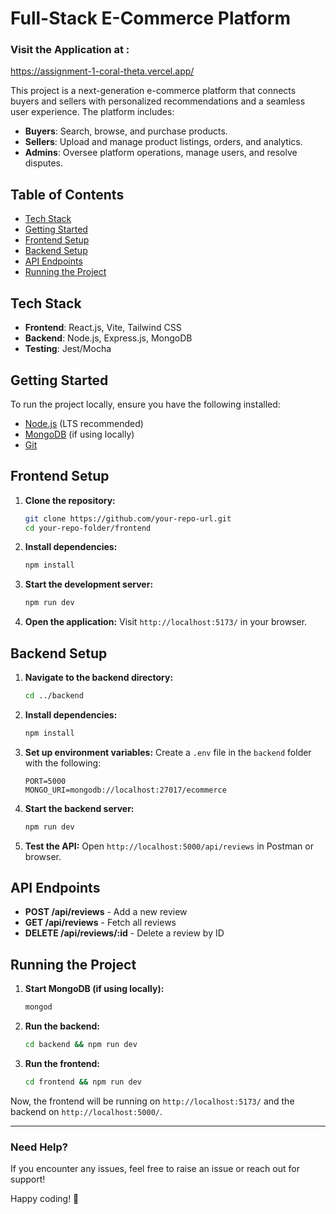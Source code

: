 # Full-Stack E-Commerce Platform

### Visit the Application at : 
https://assignment-1-coral-theta.vercel.app/

This project is a next-generation e-commerce platform that connects buyers and sellers with personalized recommendations and a seamless user experience. The platform includes:

- **Buyers**: Search, browse, and purchase products.
- **Sellers**: Upload and manage product listings, orders, and analytics.
- **Admins**: Oversee platform operations, manage users, and resolve disputes.



## Table of Contents
- [Tech Stack](#tech-stack)
- [Getting Started](#getting-started)
- [Frontend Setup](#frontend-setup)
- [Backend Setup](#backend-setup)
- [API Endpoints](#api-endpoints)
- [Running the Project](#running-the-project)

## Tech Stack
- **Frontend**: React.js, Vite, Tailwind CSS
- **Backend**: Node.js, Express.js, MongoDB
- **Testing**: Jest/Mocha

## Getting Started
To run the project locally, ensure you have the following installed:
- [Node.js](https://nodejs.org/) (LTS recommended)
- [MongoDB](https://www.mongodb.com/) (if using locally)
- [Git](https://git-scm.com/)

## Frontend Setup

1. **Clone the repository:**
   ```bash
   git clone https://github.com/your-repo-url.git
   cd your-repo-folder/frontend
   ```

2. **Install dependencies:**
   ```bash
   npm install
   ```

3. **Start the development server:**
   ```bash
   npm run dev
   ```

4. **Open the application:**
   Visit `http://localhost:5173/` in your browser.

## Backend Setup

1. **Navigate to the backend directory:**
   ```bash
   cd ../backend
   ```

2. **Install dependencies:**
   ```bash
   npm install
   ```

3. **Set up environment variables:**
   Create a `.env` file in the `backend` folder with the following:
   ```env
   PORT=5000
   MONGO_URI=mongodb://localhost:27017/ecommerce
   ```

4. **Start the backend server:**
   ```bash
   npm run dev
   ```

5. **Test the API:**
   Open `http://localhost:5000/api/reviews` in Postman or browser.

## API Endpoints

- **POST /api/reviews** - Add a new review
- **GET /api/reviews** - Fetch all reviews
- **DELETE /api/reviews/:id** - Delete a review by ID

## Running the Project

1. **Start MongoDB (if using locally):**
   ```bash
   mongod
   ```

2. **Run the backend:**
   ```bash
   cd backend && npm run dev
   ```

3. **Run the frontend:**
   ```bash
   cd frontend && npm run dev
   ```

Now, the frontend will be running on `http://localhost:5173/` and the backend on `http://localhost:5000/`.

---
### Need Help?
If you encounter any issues, feel free to raise an issue or reach out for support!

Happy coding! 🚀

